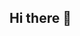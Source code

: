 ## Hi there 👋

<!--
**maxime-leukam/maxime-leukam** is a ✨ _special_ ✨ repository because its `README.md` (this file) appears on your GitHub profile.

# 👨‍💻 Maxime Leukam

Bienvenue sur mon référentiel GitHub ! Je suis **Maxime Leukam**, étudiant en **3e année de Génie Logiciel** passionné par le développement web.

---

## 🌐 À propos de moi

- 🎓 Étudiant en génie logiciel (3e année)
- 💻 Intéressé par la **programmation web**
- 🛠️ Compétences actuelles :
  - **HTML**
  - **CSS**
  - **PHP**
  - **SQL**

Je suis motivé à élargir mes connaissances en développement web moderne et à maîtriser des technologies comme **JavaScript**, **React**, **Node.js**, **Laravel 12**, et les **frameworks Python**. Je souhaite en particulier explorer l'utilisation de **Django** et **Flask** pour le développement back-end, et me perfectionner dans le développement full-stack.

---

## 🔭 Objectif

Je vise à :
- Approfondir mes compétences actuelles
- Apprendre à utiliser des frameworks **Python** (Django, Flask)
- Maîtriser le framework **Laravel 12** pour créer des applications web robustes
- Participer à des projets open-source
- Construire un portfolio solide de projets web

---

## 📫 Me contacter

- **Facebook** : [Maxime Leukam](https://facebook.com/Maxime%20Leukam)
- **Instagram** : [@ml_realty_](https://instagram.com/ml_realty_)

---

## 🚀 Repos à venir

Tu trouveras ici des projets liés à :
- Développement web full-stack
- Scripts PHP & SQL
- Interfaces responsives avec HTML/CSS
- Apprentissage de frameworks modernes (Laravel 12, Django, Flask)

---

Merci de visiter mon profil ! N'hésite pas à suivre mes projets et à me contacter pour échanger ou collaborer. 😊

-->
